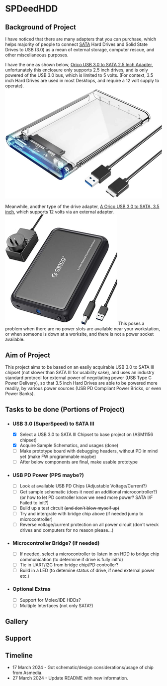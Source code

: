 # SPDeedHDD
## Background of Project
I have noticed that there are many adapters that you can purchase, which helps majority of people to connect [SATA](https://en.wikipedia.org/wiki/SATA) Hard Drives and Solid State Drives to USB (3.0) as a mean of external storage, computer rescue, and other miscellaneous purposes.

I have the one as shown below, [Orico USB 3.0 to SATA 2.5 Inch Adapter](https://www.kingly.sg/products/orico-2-5-inch-transparent-hard-drive-enclosure), unfortunately this enclosure only supports 2.5 inch drives, and is only powered of the USB 3.0 bus, which is limited to 5 volts. (For context, 3.5 inch Hard Drives are used in most Desktops, and require a 12 volt supply to operate).
![Orico 2.5 Inch Drive Enclosure](images/orico25inch.webp)

Meanwhile, another type of the drive adapter, [A Orico USB 3.0 to SATA, 3.5 inch](https://www.amazon.sg/ORICO-Enclosure-USB-External-Compatible/dp/B0C2844R2H), which supports 12 volts via an external adapter.
![Orico 2.5 Inch Drive Enclosure](images/orico35inch.jpg)
This poses a problem when there are no power slots are available near your workstation, or when someone is down at a worksite, and there is not a power socket available.
## Aim of Project
This project aims to be based on an easily acquirable USB 3.0 to SATA III chipset (not slower than SATA III for usability sake), and uses an industry standard protocol for external power of negotiating power (USB Type C Power Delivery), so that 3.5 inch Hard Drives are able to be powered more readily, by various power sources (USB PD Compliant Power Bricks, or even Power Banks).
## Tasks to be done (Portions of Project)
- ### USB 3.0 (SuperSpeed) to SATA III 
	- [x] Select a USB 3.0 to SATA III Chipset to base project on (ASM1156 chipset)
	- [x] Acquire Sample Schematics, and usages (done)
	- [ ] Make prototype board with debugging headers, without PD in mind yet  (make FW programmable maybe)
	- [ ] After below components are final, make usable prototype
- ### USB PD Power (PPS maybe?)
	- [ ] Look at available USB PD Chips (Adjustable Voltage/Current?)
	- [ ] Get sample schematic (does it need an additional microcontroller?) (or how to let PD controller know we need more power? SATA I/F Failed to init?)
	- [ ] Build up a test circuit ~~(and don't blow myself up)~~
	- [ ] Try and intergrate with bridge chip above (if needed jump to microcontroller)
	- [ ] Reverse voltage/current protection on all power circuit (don't wreck drives and computers for no reason please...)
- ### Microcontroller Bridge? (If needed)
	- [ ] If needed, select a microcontroller to listen in on HDD to bridge chip communication (to determine if drive is fully init'd)
	- [ ] Tie in UART/I2C from bridge chip/PD controller?
	- [ ] Build in a LED (to detemine status of drive, if need external power etc.)
- ### Optional Extras
	- [ ] Support for Molex/IDE HDDs? 
	- [ ] Multiple Interfaces (not only SATA?)
## Gallery
## Support
## Timeline
- 17 March 2024 - Got schematic/design considerations/usage of chip from Asmedia.
- 27 March 2024 - Update README with new information.
